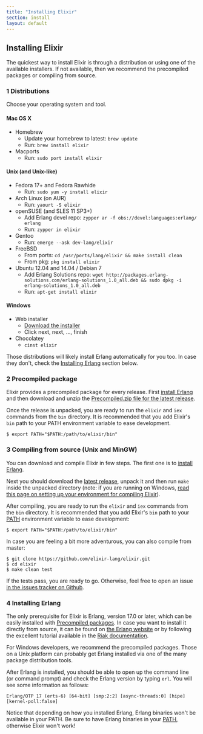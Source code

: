 ```yaml
---
title: "Installing Elixir"
section: install
layout: default
---
```


## Installing Elixir

The quickest way to install Elixir is through a distribution or using one of the available installers. If not available, then we recommend the precompiled packages or compiling from source.

### 1 Distributions

Choose your operating system and tool.

#### Mac OS X

  * Homebrew
    * Update your homebrew to latest: `brew update`
    * Run: `brew install elixir`
  * Macports
    * Run: `sudo port install elixir`

#### Unix (and Unix-like)

  * Fedora 17+ and Fedora Rawhide
    * Run: `sudo yum -y install elixir`
  * Arch Linux (on AUR)
    * Run: `yaourt -S elixir`
  * openSUSE (and SLES 11 SP3+)
    * Add Erlang devel repo: `zypper ar -f obs://devel:languages:erlang/ erlang`
    * Run: `zypper in elixir`
  * Gentoo
    * Run: `emerge --ask dev-lang/elixir`
  * FreeBSD
    * From ports: `cd /usr/ports/lang/elixir && make install clean`
    * From pkg: `pkg install elixir`
  * Ubuntu 12.04 and 14.04 / Debian 7
    * Add Erlang Solutions repo: `wget http://packages.erlang-solutions.com/erlang-solutions_1.0_all.deb && sudo dpkg -i erlang-solutions_1.0_all.deb`
    * Run: `apt-get install elixir`

#### Windows

  * Web installer
    * [Download the installer](http://s3.hex.pm/elixir-websetup.exe)
    * Click next, next, ..., finish
  * Chocolatey
    * `cinst elixir`

Those distributions will likely install Erlang automatically for you too. In case they don't, check the [Installing Erlang](/install.html#4-installing-erlang) section below.

### 2 Precompiled package

Elixir provides a precompiled package for every release. First [install Erlang](/install.html#4-installing-erlang) and then download and unzip the [Precompiled.zip file for the latest release](https://github.com/elixir-lang/elixir/releases/).

Once the release is unpacked, you are ready to run the `elixir` and `iex` commands from the `bin` directory. It is recommended that you add Elixir's `bin` path to your PATH environment variable to ease development.

    $ export PATH="$PATH:/path/to/elixir/bin"

### 3 Compiling from source (Unix and MinGW)

You can download and compile Elixir in few steps. The first one is to [install Erlang](/install.html#4-installing-erlang).

Next you should download the [latest release](https://github.com/elixir-lang/elixir/releases/), unpack it and then run `make` inside the unpacked directory (note: if you are running on Windows, [read this page on setting up your environment for compiling Elixir](https://github.com/elixir-lang/elixir/wiki/Windows)).

After compiling, you are ready to run the `elixir` and `iex` commands from the `bin` directory. It is recommended that you add Elixir's `bin` path to your [PATH](http://en.wikipedia.org/wiki/Environment_variable) environment variable to ease development:

    $ export PATH="$PATH:/path/to/elixir/bin"

In case you are feeling a bit more adventurous, you can also compile from master:

    $ git clone https://github.com/elixir-lang/elixir.git
    $ cd elixir
    $ make clean test

If the tests pass, you are ready to go. Otherwise, feel free to open an issue [in the issues tracker on Github](https://github.com/elixir-lang/elixir).

### 4 Installing Erlang

The only prerequisite for Elixir is Erlang, version 17.0 or later, which can be easily installed with [Precompiled packages](https://www.erlang-solutions.com/downloads/download-erlang-otp). In case you want to install it directly from source, it can be found on [the Erlang website](http://www.erlang.org/download.html) or by following the excellent tutorial available in the [Riak documentation](http://docs.basho.com/riak/1.3.0/tutorials/installation/Installing-Erlang/).

For Windows developers, we recommend the precompiled packages. Those on a Unix platform can probably get Erlang installed via one of the many package distribution tools.

After Erlang is installed, you should be able to open up the command line (or command prompt) and check the Erlang version by typing `erl`. You will see some information as follows:

    Erlang/OTP 17 (erts-6) [64-bit] [smp:2:2] [async-threads:0] [hipe] [kernel-poll:false]

Notice that depending on how you installed Erlang, Erlang binaries won't be available in your PATH. Be sure to have Erlang binaries in your [PATH](http://en.wikipedia.org/wiki/Environment_variable), otherwise Elixir won't work!
